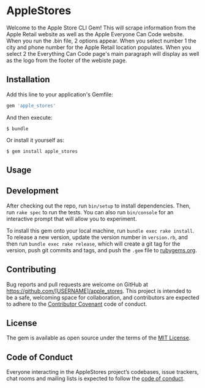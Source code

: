 # AppleStores

Welcome to the Apple Store CLI Gem! This will scrape information from the Apple Retail website as well as the Apple Everyone Can Code website.
When you run the .bin file, 2 options appear. When you select number 1 the city and phone number for the Apple Retail location populates. When you select 2 the Everything Can Code page's main paragraph will display as well as the logo from the footer of the webiste page.



## Installation

Add this line to your application's Gemfile:

```ruby
gem 'apple_stores'
```

And then execute:

    $ bundle

Or install it yourself as:

    $ gem install apple_stores

## Usage



## Development

After checking out the repo, run `bin/setup` to install dependencies. Then, run `rake spec` to run the tests. You can also run `bin/console` for an interactive prompt that will allow you to experiment.

To install this gem onto your local machine, run `bundle exec rake install`. To release a new version, update the version number in `version.rb`, and then run `bundle exec rake release`, which will create a git tag for the version, push git commits and tags, and push the `.gem` file to [rubygems.org](https://rubygems.org).

## Contributing

Bug reports and pull requests are welcome on GitHub at https://github.com/[USERNAME]/apple_stores. This project is intended to be a safe, welcoming space for collaboration, and contributors are expected to adhere to the [Contributor Covenant](http://contributor-covenant.org) code of conduct.

## License

The gem is available as open source under the terms of the [MIT License](https://opensource.org/licenses/MIT).

## Code of Conduct

Everyone interacting in the AppleStores project’s codebases, issue trackers, chat rooms and mailing lists is expected to follow the [code of conduct](https://github.com/[USERNAME]/apple_stores/blob/master/CODE_OF_CONDUCT.md).
